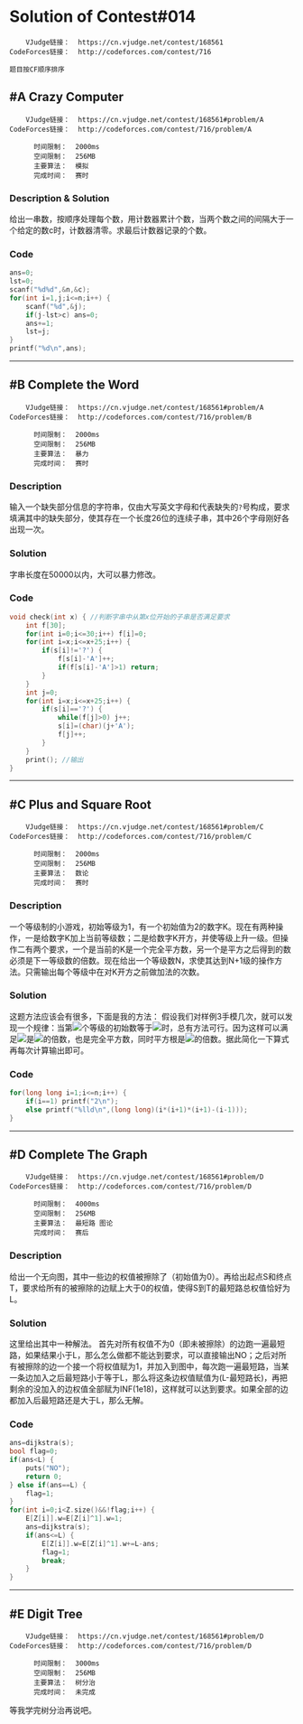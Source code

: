 # Solution of Contest#014
```
    VJudge链接：  https://cn.vjudge.net/contest/168561
CodeForces链接：  http://codeforces.com/contest/716

题目按CF顺序排序
```
## #A Crazy Computer
```
    VJudge链接：  https://cn.vjudge.net/contest/168561#problem/A
CodeForces链接：  http://codeforces.com/contest/716/problem/A

      时间限制：  2000ms
      空间限制：  256MB
      主要算法：  模拟
      完成时间：  赛时
```
### Description & Solution
给出一串数，按顺序处理每个数，用计数器累计个数，当两个数之间的间隔大于一个给定的数c时，计数器清零。求最后计数器记录的个数。
### Code
```Cpp
ans=0;
lst=0;
scanf("%d%d",&n,&c);
for(int i=1,j;i<=n;i++) {
    scanf("%d",&j);
    if(j-lst>c) ans=0;
    ans+=1;
    lst=j;
}
printf("%d\n",ans);
```
***
## #B Complete the Word
```
    VJudge链接：  https://cn.vjudge.net/contest/168561#problem/A
CodeForces链接：  http://codeforces.com/contest/716/problem/B

      时间限制：  2000ms
      空间限制：  256MB
      主要算法：  暴力
      完成时间：  赛时
```
### Description
输入一个缺失部分信息的字符串，仅由大写英文字母和代表缺失的`?`号构成，要求填满其中的缺失部分，使其存在一个长度26位的连续子串，其中26个字母刚好各出现一次。
### Solution
字串长度在50000以内，大可以暴力修改。
### Code
```Cpp
void check(int x) { //判断字串中从第x位开始的子串是否满足要求
    int f[30];
    for(int i=0;i<=30;i++) f[i]=0;
    for(int i=x;i<=x+25;i++) {
        if(s[i]!='?') {
            f[s[i]-'A']++;
            if(f[s[i]-'A']>1) return;
        }
    }
    int j=0;
    for(int i=x;i<=x+25;i++) {
        if(s[i]=='?') {
            while(f[j]>0) j++;
            s[i]=(char)(j+'A');
            f[j]++;
        }
    }
    print(); //输出
}
```
***
## #C Plus and Square Root
```
    VJudge链接：  https://cn.vjudge.net/contest/168561#problem/C
CodeForces链接：  http://codeforces.com/contest/716/problem/C

      时间限制：  2000ms
      空间限制：  256MB
      主要算法：  数论
      完成时间：  赛时
```
### Description
一个等级制的小游戏，初始等级为1，有一个初始值为2的数字K。现在有两种操作，一是给数字K加上当前等级数；二是给数字K开方，并使等级上升一级。但操作二有两个要求，一个是当前的K是一个完全平方数，另一个是平方之后得到的数必须是下一等级数的倍数。现在给出一个等级数N，求使其达到N+1级的操作方法。只需输出每个等级中在对K开方之前做加法的次数。
### Solution
这题方法应该会有很多，下面是我的方法：
假设我们对样例3手模几次，就可以发现一个规律：当第![](http://chart.googleapis.com/chart?cht=tx&chl=i(i>1))个等级的初始数等于![](http://chart.googleapis.com/chart?cht=tx&chl=i\times(i-1))时，总有方法可行。因为这样可以满足![](http://chart.googleapis.com/chart?cht=tx&chl=[i(i-1)]^2)是![](http://chart.googleapis.com/chart?cht=tx&chl=i)的倍数，也是完全平方数，同时平方根是![](http://chart.googleapis.com/chart?cht=tx&chl=j)的倍数。据此简化一下算式再每次计算输出即可。
### Code
```Cpp
for(long long i=1;i<=n;i++) {
    if(i==1) printf("2\n");
    else printf("%lld\n",(long long)(i*(i+1)*(i+1)-(i-1)));
}
```
***
## #D Complete The Graph
```
    VJudge链接：  https://cn.vjudge.net/contest/168561#problem/D
CodeForces链接：  http://codeforces.com/contest/716/problem/D

      时间限制：  4000ms
      空间限制：  256MB
      主要算法：  最短路 图论
      完成时间：  赛后
```
### Description
给出一个无向图，其中一些边的权值被擦除了（初始值为0）。再给出起点S和终点T，要求给所有的被擦除的边赋上大于0的权值，使得S到T的最短路总权值恰好为L。
### Solution
这里给出其中一种解法。
首先对所有权值不为0（即未被擦除）的边跑一遍最短路，如果结果小于L，那么怎么做都不能达到要求，可以直接输出NO；之后对所有被擦除的边一个接一个将权值赋为1，并加入到图中，每次跑一遍最短路，当某一条边加入之后最短路小于等于L，那么将这条边权值赋值为(L-最短路长)，再把剩余的没加入的边权值全部赋为INF(1e18)，这样就可以达到要求。如果全部的边都加入后最短路还是大于L，那么无解。
### Code
```Cpp
ans=dijkstra(s);
bool flag=0;
if(ans<L) {
    puts("NO");
    return 0;
} else if(ans==L) {
    flag=1;
}
for(int i=0;i<Z.size()&&!flag;i++) {
    E[Z[i]].w=E[Z[i]^1].w=1;
    ans=dijkstra(s);
    if(ans<=L) {
        E[Z[i]].w=E[Z[i]^1].w+=L-ans;
        flag=1;
        break;
    }
}
```
***
## #E Digit Tree
```
    VJudge链接：  https://cn.vjudge.net/contest/168561#problem/D
CodeForces链接：  http://codeforces.com/contest/716/problem/D

      时间限制：  3000ms
      空间限制：  256MB
      主要算法：  树分治
      完成时间：  未完成
```
等我学完树分治再说吧。